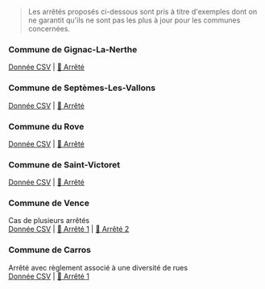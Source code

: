 > Les arrêtés proposés ci-dessous sont pris à titre d'exemples dont on ne garantit qu'ils ne sont pas les plus à jour pour les communes concernées.


### Commune de Gignac-La-Nerthe
[Donnée CSV](https://github.com/CEREMA/schema-arrete-permanent-circulation/blob/master/examples/exemple-gignac-valide.csv) | [📜 Arrêté](examples/gignac-la-nerthe.png)

### Commune de Septèmes-Les-Vallons
[Donnée CSV](https://github.com/CEREMA/schema-arrete-permanent-circulation/blob/master/examples/exemple-septemes-valide.csv) | [📜 Arrêté](examples/septemes-les-vallons.png)

### Commune du Rove
[Donnée CSV](https://github.com/CEREMA/schema-arrete-permanent-circulation/blob/master/examples/exemple-le-rove-valide.csv) | [📜 Arrêté](examples/le-rove.jpg)

### Commune de Saint-Victoret
[Donnée CSV](https://github.com/CEREMA/schema-arrete-permanent-circulation/blob/master/examples/exemple-st-victoret-valide.csv) | [📜 Arrêté](examples/st-victoret.png)

### Commune de Vence
Cas de plusieurs arrêtés  
[Donnée CSV](https://github.com/CEREMA/schema-arrete-permanent-circulation/blob/master/examples/exemple-vence-valide.csv) | [📜 Arrêté 1](examples/vence1.png) | [📜 Arrêté 2](examples/vence2.png)

### Commune de Carros
Arrêté avec règlement associé à une diversité de rues   
[Donnée CSV](https://github.com/CEREMA/schema-arrete-permanent-circulation/blob/master/examples/exemple-carros-valide.csv) | [📜 Arrêté 1](examples/carros.png)




